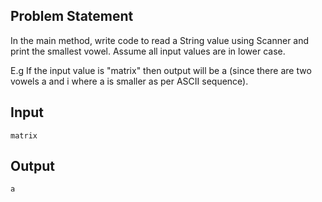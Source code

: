 ## Problem Statement

In the main method, write code to read a String value using Scanner and print the smallest vowel. Assume all input values are in lower case.

E.g If the input value is "matrix" then output will be a (since there are two vowels a and i where a is smaller as per ASCII sequence).

## Input

    matrix
   
## Output
    a
